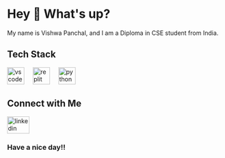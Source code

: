 # Hey 👋 What's up?

My name is Vishwa Panchal, and I am a Diploma in CSE student from India.

## Tech Stack

<div align="left">
  <img src="https://cdn.jsdelivr.net/gh/devicons/devicon/icons/vscode/vscode-original.svg" height="40" alt="vscode logo" />
  <img width="12" />
  <img src="https://cdn.simpleicons.org/replit/F26207" height="40" alt="replit logo" />
  <img width="12" />
  <img src="https://cdn.jsdelivr.net/gh/devicons/devicon/icons/python/python-original.svg" height="40" alt="python logo" />
  <!-- Add more tech stack icons here -->
</div>



## Connect with Me

<div align="left">
  <a href="https://www.linkedin.com/in/thevishwapanchal/" target="_blank">
    <img src="https://raw.githubusercontent.com/maurodesouza/profile-readme-generator/master/src/assets/icons/social/linkedin/default.svg" width="52" height="40" alt="linkedin logo" />
  </a>
</div>

<p align="center"><h3>Have a nice day!!</h3></p>

